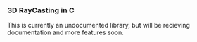 ### 3D RayCasting in C

This is currently an undocumented library, but will be recieving documentation and more features soon.